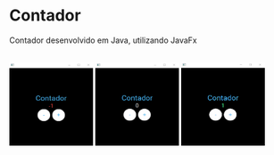 # Contador
Contador desenvolvido em Java, utilizando JavaFx <br><br>

<div style="display: flex">
  <img align="center" alt="imgContador1" height="150" width="150" src="imgProjeto/imgContador1.png">
   &nbsp
  <img align="center" alt="imgContador1" height="150" width="150" src="imgProjeto/imgContador2.png">
   &nbsp
  <img align="center" alt="imgContador1" height="150" width="150" src="imgProjeto/imgContador3.png">
   &nbsp &nbsp
</div>
